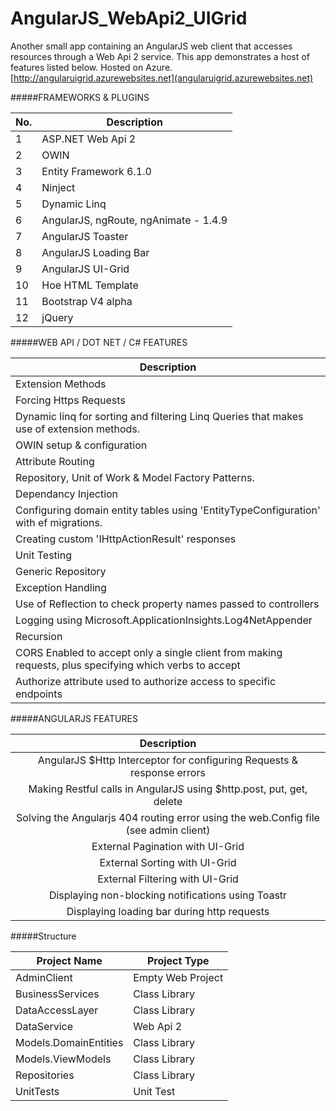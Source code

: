 # AngularJS_WebApi2_UIGrid
Another small app containing an AngularJS web client that accesses resources through a Web Api 2 service. 
This app demonstrates a host of features listed below. Hosted on Azure. [http://angularuigrid.azurewebsites.net](angularuigrid.azurewebsites.net)


#####FRAMEWORKS & PLUGINS

| No.        | Description  |
| -----------|-------------|
| 1 | ASP.NET Web Api 2 |
| 2 | OWIN |
| 3 | Entity Framework 6.1.0 |
| 4 | Ninject |
| 5 | Dynamic Linq |
| 6 | AngularJS, ngRoute, ngAnimate - 1.4.9 |
| 7 | AngularJS Toaster |
| 8 | AngularJS Loading Bar |
| 9 | AngularJS UI-Grid |
| 10 | Hoe HTML Template |
| 11 | Bootstrap V4 alpha |
| 12 | jQuery |


#####WEB API / DOT NET / C# FEATURES

| Description  |
|-------------|
| Extension Methods |
| Forcing Https Requests |
| Dynamic linq for sorting and filtering Linq Queries that makes use of extension methods. |
| OWIN setup & configuration |
| Attribute Routing |
| Repository, Unit of Work & Model Factory Patterns. |
| Dependancy Injection |
| Configuring domain entity tables using 'EntityTypeConfiguration' with ef migrations. |
| Creating custom 'IHttpActionResult' responses |
| Unit Testing |
| Generic Repository |
| Exception Handling |
| Use of Reflection to check property names passed to controllers |
| Logging using Microsoft.ApplicationInsights.Log4NetAppender |
| Recursion |
| CORS Enabled to accept only a single client from making requests, plus specifying which verbs to accept |
| Authorize attribute used to authorize access to specific endpoints |


#####ANGULARJS FEATURES

| Description  |
|:-------------:|
| AngularJS $Http Interceptor for configuring Requests & response errors |
| Making Restful calls in AngularJS using $http.post, put, get, delete |
| Solving the Angularjs 404 routing error using the web.Config file (see admin client) |
| External Pagination with UI-Grid |
| External Sorting with UI-Grid |
| External Filtering with UI-Grid |
| Displaying non-blocking notifications using Toastr |
| Displaying loading bar during http requests |


#####Structure

| Project Name        | Project Type           | 
| ---------------- |-------------|
| AdminClient     | Empty Web Project | 
| BusinessServices      |  Class Library      | 
| DataAccessLayer | Class Library      | 
| DataService | Web Api 2 | 
| Models.DomainEntities | Class Library | 
| Models.ViewModels | Class Library | 
| Repositories | Class Library | 
| UnitTests | Unit Test | 


